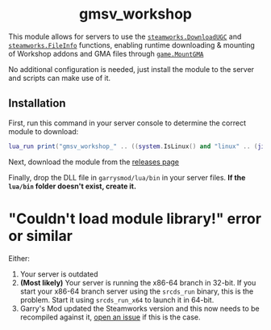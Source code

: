 <h1 align="center">gmsv_workshop</h1>

This module allows for servers to use the [`steamworks.DownloadUGC`](https://wiki.facepunch.com/gmod/steamworks.DownloadUGC) and [`steamworks.FileInfo`](https://wiki.facepunch.com/gmod/steamworks.FileInfo) functions, enabling runtime downloading & mounting of Workshop addons and GMA files through [`game.MountGMA`](https://wiki.facepunch.com/gmod/game.MountGMA)

No additional configuration is needed, just install the module to the server and scripts can make use of it.

## Installation

First, run this command in your server console to determine the correct module to download:

```lua
lua_run print("gmsv_workshop_" .. ((system.IsLinux() and "linux" .. (jit.arch == "x86" and "" or "64")) or (system.IsWindows() and "win" .. (jit.arch == "x86" and "32" or "64")) or "UNSUPPORTED") .. ".dll")
```

Next, download the module from the [releases page](https://github.com/WilliamVenner/gmsv_workshop/releases)

Finally, drop the DLL file in `garrysmod/lua/bin` in your server files. **If the `lua/bin` folder doesn't exist, create it.**

# "Couldn't load module library!" error or similar

Either:

1. Your server is outdated
2. **(Most likely)** Your server is running the x86-64 branch in 32-bit. If you start your x86-64 branch server using the `srcds_run` binary, this is the problem. Start it using `srcds_run_x64` to launch it in 64-bit.
3. Garry's Mod updated the Steamworks version and this now needs to be recompiled against it, [open an issue](https://github.com/WilliamVenner/gmsv_workshop/issues) if this is the case.